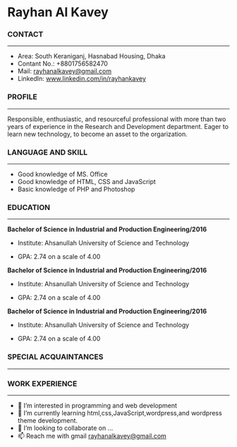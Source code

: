 # Rayhan Al Kavey

### CONTACT

---

- Area: South Keraniganj, Hasnabad Housing, Dhaka
- Contant No.: +8801756582470
- Mail: rayhanalkavey@gmail.com
- LinkedIn: www.linkedin.com/in/rayhankavey

### PROFILE

---

Responsible, enthusiastic, and resourceful professional with more than two years of experience in the Research and Development department. Eager to learn new technology, to become an asset to the orgarization.

### LANGUAGE AND SKILL

---

- Good knowledge of MS. Office
- Good knowledge of HTML, CSS and JavaScript
- Basic knowledge of PHP and Photoshop

### EDUCATION

---

**Bachelor of Science in Industrial and Production Engineering/2016**

- Institute: Ahsanullah University of Science and Technology

- GPA: 2.74 on a scale of 4.00

**Bachelor of Science in Industrial and Production Engineering/2016**

- Institute: Ahsanullah University of Science and Technology

- GPA: 2.74 on a scale of 4.00

**Bachelor of Science in Industrial and Production Engineering/2016**

- Institute: Ahsanullah University of Science and Technology

- GPA: 2.74 on a scale of 4.00

### SPECIAL ACQUAINTANCES

---

### WORK EXPERIENCE

---

- 👀 I’m interested in programming and web development
- 🌱 I’m currently learning html,css,JavaScript,wordpress,and wordpress theme development.
- 💞️ I’m looking to collaborate on ...
- 📫 Reach me with gmail rayhanalkavey@gmail.com
